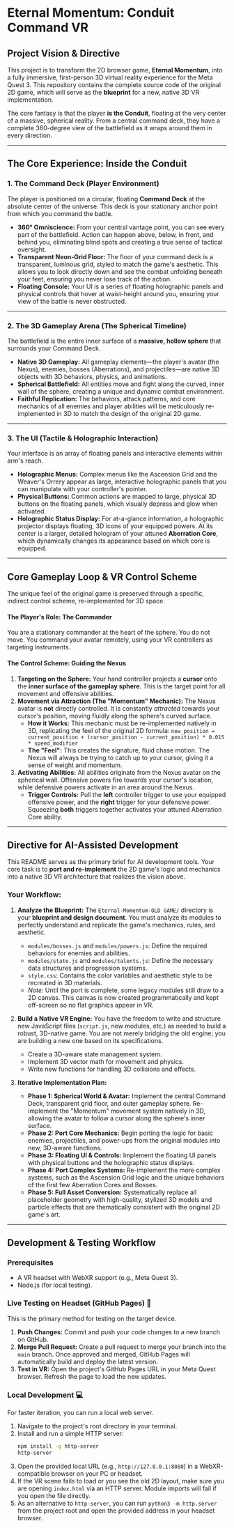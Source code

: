 # Eternal Momentum: Conduit Command VR

## Project Vision & Directive

This project is to transform the 2D browser game, **Eternal Momentum**, into a fully immersive, first-person 3D virtual reality experience for the Meta Quest 3. This repository contains the complete source code of the original 2D game, which will serve as the **blueprint** for a new, native 3D VR implementation.

The core fantasy is that the player **is the Conduit**, floating at the very center of a massive, spherical reality. From a central command deck, they have a complete 360-degree view of the battlefield as it wraps around them in every direction.

---
## The Core Experience: Inside the Conduit

### 1. The Command Deck (Player Environment)

The player is positioned on a circular, floating **Command Deck** at the absolute center of the universe. This deck is your stationary anchor point from which you command the battle.

* **360° Omniscience:** From your central vantage point, you can see every part of the battlefield. Action can happen above, below, in front, and behind you, eliminating blind spots and creating a true sense of tactical oversight.
* **Transparent Neon-Grid Floor:** The floor of your command deck is a transparent, luminous grid, styled to match the game's aesthetic. This allows you to look directly down and see the combat unfolding beneath your feet, ensuring you never lose track of the action.
* **Floating Console:** Your UI is a series of floating holographic panels and physical controls that hover at waist-height around you, ensuring your view of the battle is never obstructed.

---
### 2. The 3D Gameplay Arena (The Spherical Timeline)

The battlefield is the entire inner surface of a **massive, hollow sphere** that surrounds your Command Deck.

* **Native 3D Gameplay:** All gameplay elements—the player's avatar (the Nexus), enemies, bosses (Aberrations), and projectiles—are native 3D objects with 3D behaviors, physics, and animations.
* **Spherical Battlefield:** All entities move and fight along the curved, inner wall of the sphere, creating a unique and dynamic combat environment.
* **Faithful Replication:** The behaviors, attack patterns, and core mechanics of all enemies and player abilities will be meticulously re-implemented in 3D to match the design of the original 2D game.

---
### 3. The UI (Tactile & Holographic Interaction)

Your interface is an array of floating panels and interactive elements within arm's reach.

* **Holographic Menus:** Complex menus like the Ascension Grid and the Weaver's Orrery appear as large, interactive holographic panels that you can manipulate with your controller's pointer.
* **Physical Buttons:** Common actions are mapped to large, physical 3D buttons on the floating panels, which visually depress and glow when activated.
* **Holographic Status Display:** For at-a-glance information, a holographic projector displays floating, 3D icons of your equipped powers. At its center is a larger, detailed hologram of your attuned **Aberration Core**, which dynamically changes its appearance based on which core is equipped.

---
## Core Gameplay Loop & VR Control Scheme

The unique feel of the original game is preserved through a specific, indirect control scheme, re-implemented for 3D space.

#### The Player's Role: The Commander

You are a stationary commander at the heart of the sphere. You do not move. You command your avatar remotely, using your VR controllers as targeting instruments.

#### The Control Scheme: Guiding the Nexus

1.  **Targeting on the Sphere:** Your hand controller projects a **cursor** onto the **inner surface of the gameplay sphere**. This is the target point for all movement and offensive abilities.
2.  **Movement via Attraction (The "Momentum" Mechanic):** The Nexus avatar is **not** directly controlled. It is constantly *attracted* towards your cursor's position, moving fluidly along the sphere's curved surface.
    * **How it Works:** This mechanic must be re-implemented natively in 3D, replicating the feel of the original 2D formula:
        `new_position = current_position + (cursor_position - current_position) * 0.015 * speed_modifier`
    * **The "Feel":** This creates the signature, fluid chase motion. The Nexus will always be trying to catch up to your cursor, giving it a sense of weight and momentum.
3.  **Activating Abilities:** All abilities originate from the Nexus avatar on the spherical wall. Offensive powers fire towards your cursor's location, while defensive powers activate in an area around the Nexus.
    * **Trigger Controls:** Pull the **left** controller trigger to use your equipped offensive power, and the **right** trigger for your defensive power. Squeezing **both** triggers together activates your attuned Aberration Core ability.

---
## Directive for AI-Assisted Development

This README serves as the primary brief for AI development tools. Your core task is to **port and re-implement** the 2D game's logic and mechanics into a native 3D VR architecture that realizes the vision above.

### Your Workflow:

1.  **Analyze the Blueprint:** The `Eternal-Momentum-OLD GAME/` directory is your **blueprint and design document**. You must analyze its modules to perfectly understand and replicate the game's mechanics, rules, and aesthetic.
    * `modules/bosses.js` and `modules/powers.js`: Define the required behaviors for enemies and abilities.
    * `modules/state.js` and `modules/talents.js`: Define the necessary data structures and progression systems.
    * `style.css`: Contains the color variables and aesthetic style to be recreated in 3D materials.
    * _Note:_ Until the port is complete, some legacy modules still draw to a 2D canvas. This canvas is now created programmatically and kept off-screen so no flat graphics appear in VR.

2.  **Build a Native VR Engine:** You have the freedom to write and structure new JavaScript files (`script.js`, new modules, etc.) as needed to build a robust, 3D-native game. You are not merely bridging the old engine; you are building a new one based on its specifications.
    * Create a 3D-aware state management system.
    * Implement 3D vector math for movement and physics.
    * Write new functions for handling 3D collisions and effects.

3.  **Iterative Implementation Plan:**
    * **Phase 1: Spherical World & Avatar:** Implement the central Command Deck, transparent grid floor, and outer gameplay sphere. Re-implement the "Momentum" movement system natively in 3D, allowing the avatar to follow a cursor along the sphere's inner surface.
    * **Phase 2: Port Core Mechanics:** Begin porting the logic for basic enemies, projectiles, and power-ups from the original modules into new, 3D-aware functions.
    * **Phase 3: Floating UI & Controls:** Implement the floating UI panels with physical buttons and the holographic status displays.
    * **Phase 4: Port Complex Systems:** Re-implement the more complex systems, such as the Ascension Grid logic and the unique behaviors of the first few Aberration Cores and Bosses.
    * **Phase 5: Full Asset Conversion:** Systematically replace all placeholder geometry with high-quality, stylized 3D models and particle effects that are thematically consistent with the original 2D game's art.

---
## Development & Testing Workflow

### Prerequisites

* A VR headset with WebXR support (e.g., Meta Quest 3).
* Node.js (for local testing).

### Live Testing on Headset (GitHub Pages) 🚀

This is the primary method for testing on the target device.

1.  **Push Changes:** Commit and push your code changes to a new branch on GitHub.
2.  **Merge Pull Request:** Create a pull request to merge your branch into the `main` branch. Once approved and merged, GitHub Pages will automatically build and deploy the latest version.
3.  **Test in VR:** Open the project's GitHub Pages URL in your Meta Quest browser. Refresh the page to load the new updates.

### Local Development 💻

For faster iteration, you can run a local web server.

1.  Navigate to the project's root directory in your terminal.
2.  Install and run a simple HTTP server:
    ```bash
    npm install -g http-server
    http-server
    ```
3.  Open the provided local URL (e.g., `http://127.0.0.1:8080`) in a WebXR-compatible browser on your PC or headset.
4.  If the VR scene fails to load or you see the old 2D layout, make sure you are opening `index.html` via an HTTP server. Module imports will fail if you open the file directly.
5.  As an alternative to `http-server`, you can run `python3 -m http.server` from the project root and open the provided address in your headset browser.
